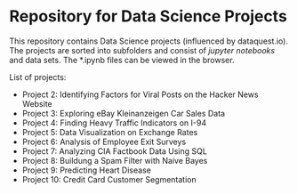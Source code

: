 # Repository for Data Science Projects

This repository contains Data Science projects (influenced by dataquest.io).
The projects are sorted into subfolders and consist of *jupyter notebooks* and data sets.
The *.ipynb files can be viewed in the browser.

List of projects:

- Project 2: Identifying Factors for Viral Posts on the Hacker News Website
- Project 3: Exploring eBay Kleinanzeigen Car Sales Data
- Project 4: Finding Heavy Traffic Indicators on I-94
- Project 5: Data Visualization on Exchange Rates
- Project 6: Analysis of Employee Exit Surveys
- Project 7: Analyzing CIA Factbook Data Using SQL
- Project 8: Buildung a Spam Filter with Naive Bayes
- Project 9: Predicting Heart Disease
- Project 10: Credit Card Customer Segmentation